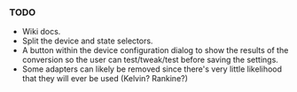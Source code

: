 ### TODO 
- Wiki docs.
- Split the device and state selectors.
- A button within the device configuration dialog to show the results of the conversion so the user can test/tweak/test 
  before saving the settings.
- Some adapters can likely be removed since there's very little likelihood that they will ever be used (Kelvin? 
  Rankine?)